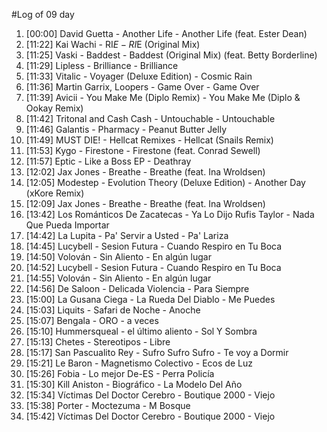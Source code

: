 #Log of 09 day

1. [00:00] David Guetta - Another Life - Another Life (feat. Ester Dean)
1. [11:22] Kai Wachi - RI$E - RI$E (Original Mix)
1. [11:25] Vaski - Baddest - Baddest (Original Mix) (feat. Betty Borderline)
1. [11:29] Lipless - Brilliance - Brilliance
1. [11:33] Vitalic - Voyager (Deluxe Edition) - Cosmic Rain
1. [11:36] Martin Garrix, Loopers - Game Over - Game Over
1. [11:39] Avicii - You Make Me (Diplo Remix) - You Make Me (Diplo & Ookay Remix)
1. [11:42] Tritonal and Cash Cash - Untouchable - Untouchable
1. [11:46] Galantis - Pharmacy - Peanut Butter Jelly
1. [11:49] MUST DIE! - Hellcat Remixes - Hellcat (Snails Remix)
1. [11:53] Kygo - Firestone - Firestone (feat. Conrad Sewell)
1. [11:57] Eptic - Like a Boss EP - Deathray
1. [12:02] Jax Jones - Breathe - Breathe (feat. Ina Wroldsen)
1. [12:05] Modestep - Evolution Theory (Deluxe Edition) - Another Day (xKore Remix)
1. [12:09] Jax Jones - Breathe - Breathe (feat. Ina Wroldsen)
1. [13:42] Los Románticos De Zacatecas - Ya Lo Dijo Rufis Taylor - Nada Que Pueda Importar
1. [14:42] La Lupita - Pa' Servir a Usted - Pa' Lariza
1. [14:45] Lucybell - Sesion Futura - Cuando Respiro en Tu Boca
1. [14:50] Volován - Sin Aliento - En algún lugar
1. [14:52] Lucybell - Sesion Futura - Cuando Respiro en Tu Boca
1. [14:55] Volován - Sin Aliento - En algún lugar
1. [14:56] De Saloon - Delicada Violencia - Para Siempre
1. [15:00] La Gusana Ciega - La Rueda Del Diablo - Me Puedes
1. [15:03] Liquits - Safari de Noche - Anoche
1. [15:07] Bengala - ORO - a veces
1. [15:10] Hummersqueal - el último aliento - Sol Y Sombra
1. [15:13] Chetes - Stereotipos - Libre
1. [15:17] San Pascualito Rey - Sufro Sufro Sufro - Te voy a Dormir
1. [15:21] Le Baron - Magnetismo Colectivo - Ecos de Luz
1. [15:26] Fobia - Lo mejor De-ES - Perra Policía
1. [15:30] Kill Aniston - Biográfico - La Modelo Del Año
1. [15:34] Víctimas Del Doctor Cerebro - Boutique 2000 - Viejo
1. [15:38] Porter - Moctezuma - M Bosque
1. [15:42] Víctimas Del Doctor Cerebro - Boutique 2000 - Viejo
